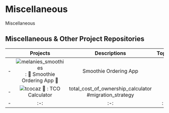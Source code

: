 # Miscellaneous
Miscellaneous


## Miscellaneous & Other Project Repositories


| | Projects | Descriptions | Topics | 
| - | :-: | :-: | :-: |
| - | ![melanies_smoothies](https://github.com/miozilla/melanies_smoothies) : 🍹 Smoothie Ordering App 🍹 | Smoothie Ordering App |
| - | ![tcocaz 💸](https://github.com/miozilla/tcocaz) : TCO Calculator | total_cost_of_ownership_calculator #migration_strategy |
| - | :-: | :-: | :-: |

